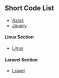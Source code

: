 ## Short Code List

 - [ Axios ](https://github.com/masudrana03/short-code/blob/master/Axios.md)
 - [ Jquery ](https://github.com/matiassingers/awesome-readme)

#### Linux Section
 - [ Linux ](https://github.com/masudrana03/short-code/blob/master/Linux.md)

#### Laravel Section
 - [ Lravel ](https://bulldogjob.com/news/449-how-to-write-a-good-readme-for-your-github-project)
